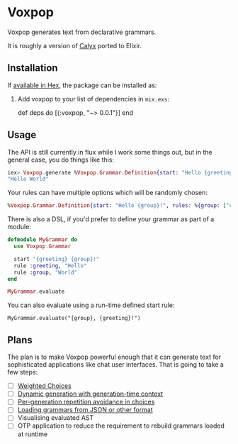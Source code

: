 # Voxpop

Voxpop generates text from declarative grammars.

It is roughly a version of [Calyx](https://github.com/maetl/calyx) ported to Elixir.

## Installation

If [available in Hex](https://hex.pm/docs/publish), the package can be installed as:

  1. Add voxpop to your list of dependencies in `mix.exs`:

        def deps do
          [{:voxpop, "~> 0.0.1"}]
        end

## Usage

The API is still currently in flux while I work some things out, but in the general
case, you do things like this:

```elixir
iex> Voxpop.generate %Voxpop.Grammar.Definition{start: "Hello {greeting}!", rules: %{greeting: "world"}}
"Hello World"
```

Your rules can have multiple options which will be randomly chosen:

```elixir
%Voxpop.Grammar.Definition{start: "Hello {group}!", rules: %{group: ["comrades", "folks", "friends"]}}
```

There is also a DSL, if you'd prefer to define your grammar as part of a module:

```elixir
defmodule MyGrammar do
  use Voxpop.Grammar

  start "{greeting} {group}!"
  rule :greeting, "Hello"
  rule :group, "World"
end

MyGrammar.evaluate
```

You can also evaluate using a run-time defined start rule:

```
MyGrammar.evaluate("{group}, {greeting}!")
```

## Plans
The plan is to make Voxpop powerful enough that it can generate text for
sophisticated applications like chat user interfaces. That is going to take a
few steps:

 - [ ] [Weighted Choices][weighted]
 - [ ] [Dynamic generation with generation-time context][dynamic generation]
 - [ ] [Per-generation repetition avoidance in choices][repetition avoidance]
 - [ ] [Loading grammars from JSON or other format][load grammars]
 - [ ] Visualising evaluated AST
 - [ ] OTP application to reduce the requirement to rebuild grammars loaded at runtime

 [weighted]: https://github.com/zovafit/voxpop/issues/2
 [dynamic generation]: https://github.com/zovafit/voxpop/issues/4
 [repetition avoidance]: https://github.com/zovafit/voxpop/issues/5
 [load grammars]: https://github.com/zovafit/voxpop/issues/6
